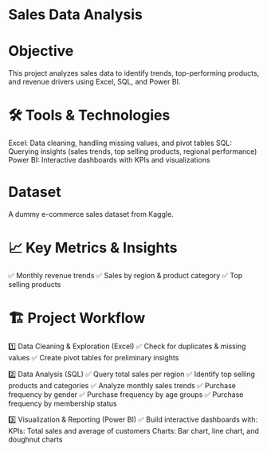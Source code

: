 # Sales Data Analysis

# Objective
This project analyzes sales data to identify trends, top-performing products, and revenue drivers using Excel, SQL, and Power BI.

# 🛠 Tools & Technologies
Excel: Data cleaning, handling missing values, and pivot tables
SQL: Querying insights (sales trends, top selling products, regional performance)
Power BI: Interactive dashboards with KPIs and visualizations

# Dataset
A dummy e-commerce sales dataset from Kaggle.

# 📈 Key Metrics & Insights
✅ Monthly revenue trends
✅ Sales by region & product category
✅ Top selling products

# 🏗️ Project Workflow
1️⃣ Data Cleaning & Exploration (Excel)
✅ Check for duplicates & missing values
✅ Create pivot tables for preliminary insights

2️⃣ Data Analysis (SQL)
✅ Query total sales per region
✅ Identify top selling products and categories
✅ Analyze monthly sales trends
✅ Purchase frequency by gender
✅ Purchase frequency by age groups
✅ Purchase frequency by membership status

3️⃣ Visualization & Reporting (Power BI)
✅ Build interactive dashboards with:
KPIs: Total sales and average of customers
Charts: Bar chart, line chart, and doughnut charts
